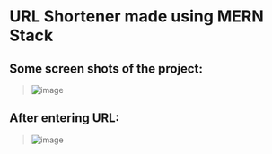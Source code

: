 # URL Shortener made using MERN Stack
## Some screen shots of the project: 
> ![image](https://github.com/user-attachments/assets/c9717677-23c0-4504-8ec6-295bbbfc0f3f)

## After entering URL: 
> ![image](https://github.com/user-attachments/assets/5561e537-c0f4-4efd-a106-66ac78bf43cc)